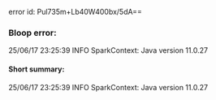 error id: Pul735m+Lb40W400bx/5dA==
### Bloop error:

25/06/17 23:25:39 INFO SparkContext: Java version 11.0.27
#### Short summary: 

25/06/17 23:25:39 INFO SparkContext: Java version 11.0.27